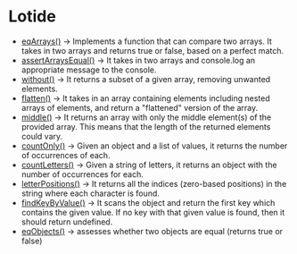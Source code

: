 # Lotide
- [eqArrays()](https://github.com/79manuel/lighthouse-js-fundamentals/blob/master/lotide/eqArrays.js) -> Implements a function that can compare two arrays. It takes in two arrays and returns true or false, based on a perfect match.
- [assertArraysEqual()](https://github.com/79manuel/lighthouse-js-fundamentals/blob/master/lotide/assertArraysEqual.js) -> It takes in two arrays and console.log an appropriate message to the console.
- [without()](https://github.com/79manuel/lighthouse-js-fundamentals/blob/master/lotide/without.js) -> It returns a subset of a given array, removing unwanted elements.
- [flatten()](https://github.com/79manuel/lighthouse-js-fundamentals/blob/master/lotide/flatten.js) -> It takes in an array containing elements including nested arrays of elements, and return a "flattened" version of the array.
- [middle()](https://github.com/79manuel/lighthouse-js-fundamentals/blob/master/lotide/middle.js) -> It returns an array with only the middle element(s) of the provided array. This means that the length of the returned elements could vary.
- [countOnly()](https://github.com/79manuel/lighthouse-js-fundamentals/blob/master/lotide/countOnly.js) -> Given an object and a list of values, it returns the number of occurrences of each.
- [countLetters()](https://github.com/79manuel/lighthouse-js-fundamentals/blob/master/lotide/countLetters.js) -> Given a string of letters, it returns an object with the number of occurrences for each.
- [letterPositions()](https://github.com/79manuel/lighthouse-js-fundamentals/blob/master/lotide/letterPositions.js) -> It returns all the indices (zero-based positions) in the string where each character is found.
- [findKeyByValue()](https://github.com/79manuel/lighthouse-js-fundamentals/blob/master/lotide/findKeyByValue.js) -> It scans the object and return the first key which contains the given value. If no key with that given value is found, then it should return undefined.
- [eqObjects()](https://github.com/79manuel/lighthouse-js-fundamentals/blob/master/lotide/eqObjects.js) -> assesses whether two objects are equal (returns true or false)